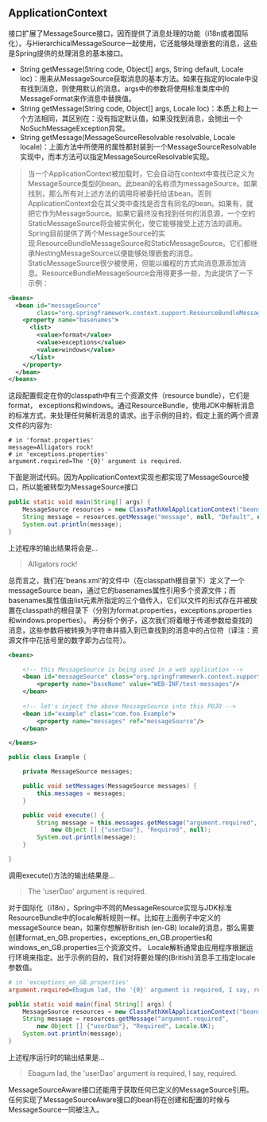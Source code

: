 ## ApplicationContext
接口扩展了MessageSource接口，因而提供了消息处理的功能（i18n或者国际化）。与HierarchicalMessageSource一起使用，它还能够处理嵌套的消息，这些是Spring提供的处理消息的基本接口。

* String getMessage(String code, Object[] args, String default, Locale loc)：用来从MessageSource获取消息的基本方法。如果在指定的locale中没有找到消息，则使用默认的消息。args中的参数将使用标准类库中的MessageFormat来作消息中替换值。
* String getMessage(String code, Object[] args, Locale loc)：本质上和上一个方法相同，其区别在：没有指定默认值，如果没找到消息，会抛出一个NoSuchMessageException异常。
* String getMessage(MessageSourceResolvable resolvable, Locale locale)：上面方法中所使用的属性都封装到一个MessageSourceResolvable实现中，而本方法可以指定MessageSourceResolvable实现。


>当一个ApplicationContext被加载时，它会自动在context中查找已定义为MessageSource类型的bean。此bean的名称须为messageSource。如果找到，那么所有对上述方法的调用将被委托给该bean。否则ApplicationContext会在其父类中查找是否含有同名的bean。如果有，就把它作为MessageSource。如果它最终没有找到任何的消息源，一个空的StaticMessageSource将会被实例化，使它能够接受上述方法的调用。
Spring目前提供了两个MessageSource的实现:ResourceBundleMessageSource和StaticMessageSource。它们都继承NestingMessageSource以便能够处理嵌套的消息。StaticMessageSource很少被使用，但能以编程的方式向消息源添加消息。ResourceBundleMessageSource会用得更多一些，为此提供了一下示例：
```xml
<beans>
  <bean id="messageSource"
        class="org.springframework.context.support.ResourceBundleMessageSource">
    <property name="basenames">
      <list>
        <value>format</value>
        <value>exceptions</value>
        <value>windows</value>
      </list>
    </property>
  </bean>
</beans>
```

 
这段配置假定在你的classpath中有三个资源文件（resource bundle），它们是format， exceptions和windows。通过ResourceBundle，使用JDK中解析消息的标准方式，来处理任何解析消息的请求。出于示例的目的，假定上面的两个资源文件的内容为:
```
# in 'format.properties'
message=Alligators rock!
# in 'exceptions.properties'
argument.required=The '{0}' argument is required.
```
下面是测试代码。因为ApplicationContext实现也都实现了MessageSource接口，所以能被转型为MessageSource接口
```java
public static void main(String[] args) {
    MessageSource resources = new ClassPathXmlApplicationContext("beans.xml");
    String message = resources.getMessage("message", null, "Default", null);
    System.out.println(message);
}
```
上述程序的输出结果将会是...
> Alligators rock!

总而言之，我们在'beans.xml'的文件中（在classpath根目录下）定义了一个messageSource bean，通过它的basenames属性引用多个资源文件；而basenames属性值由list元素所指定的三个值传入，它们以文件的形式存在并被放置在classpath的根目录下（分别为format.properties，exceptions.properties和windows.properties）。
再分析个例子，这次我们将着眼于传递参数给查找的消息，这些参数将被转换为字符串并插入到已查找到的消息中的占位符（译注：资源文件中花括号里的数字即为占位符）。
```xml
<beans>

    <!-- this MessageSource is being used in a web application -->
    <bean id="messageSource" class="org.springframework.context.support.ResourceBundleMessageSource">
        <property name="baseName" value="WEB-INF/test-messages"/>
    </bean>
    
    <!-- let's inject the above MessageSource into this POJO -->
    <bean id="example" class="com.foo.Example">
        <property name="messages" ref="messageSource"/>
    </bean>

</beans>
```
```java
public class Example {

    private MessageSource messages;

    public void setMessages(MessageSource messages) {
        this.messages = messages;
    }

    public void execute() {
        String message = this.messages.getMessage("argument.required",
            new Object [] {"userDao"}, "Required", null);
        System.out.println(message);
    }

}
```
调用execute()方法的输出结果是...
> The 'userDao' argument is required.

对于国际化（i18n），Spring中不同的MessageResource实现与JDK标准ResourceBundle中的locale解析规则一样。比如在上面例子中定义的messageSource bean，如果你想解析British (en-GB) locale的消息，那么需要创建format_en_GB.properties，exceptions_en_GB.properties和windows_en_GB.properties三个资源文件。
Locale解析通常由应用程序根据运行环境来指定。出于示例的目的，我们对将要处理的(British)消息手工指定locale参数值。
```ini
# in 'exceptions_en_GB.properties'
argument.required=Ebagum lad, the '{0}' argument is required, I say, required.
```
```java
public static void main(final String[] args) {
    MessageSource resources = new ClassPathXmlApplicationContext("beans.xml");
    String message = resources.getMessage("argument.required",
        new Object [] {"userDao"}, "Required", Locale.UK);
    System.out.println(message);
}
```
上述程序运行时的输出结果是...
>Ebagum lad, the 'userDao' argument is required, I say, required.

MessageSourceAware接口还能用于获取任何已定义的MessageSource引用。任何实现了MessageSourceAware接口的bean将在创建和配置的时候与MessageSource一同被注入。












